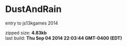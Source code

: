 DustAndRain
===========

entry to js13kgames 2014

zipped size: **4.83kb**  
last build:  **Thu Sep 04 2014 22:03:44 GMT-0400 (EDT)**
